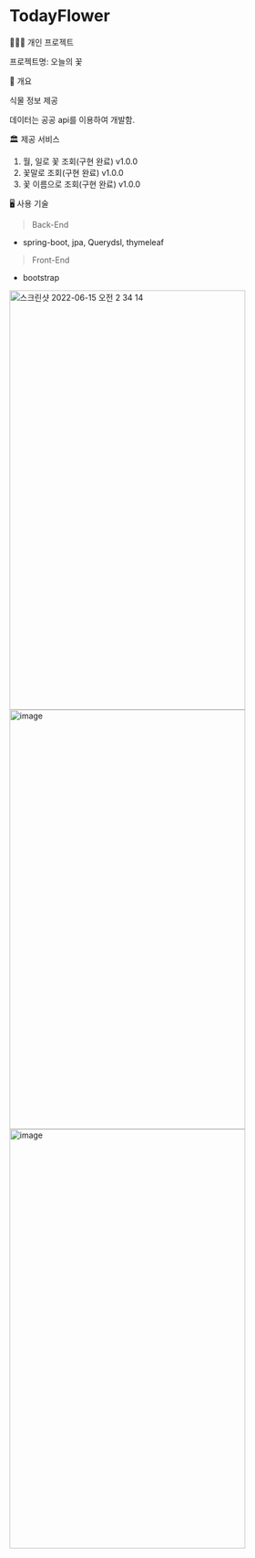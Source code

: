 # TodayFlower
👨🏼‍💻 개인 프로젝트

프로젝트명: 오늘의 꽃

📖 개요

식물 정보 제공

데이터는 공공 api를 이용하여 개발함.

🏛 제공 서비스

1. 월, 일로 꽃 조회(구현 완료) v1.0.0
2. 꽃말로 조회(구현 완료) v1.0.0
3. 꽃 이름으로 조회(구현 완료) v1.0.0

🖥 사용 기술

> Back-End
- spring-boot, jpa, Querydsl, thymeleaf

> Front-End
- bootstrap




<img width="414" height="736" alt="스크린샷 2022-06-15 오전 2 34 14" src="https://user-images.githubusercontent.com/42672362/173641871-4830aa50-69e2-4c41-9718-592b7600d2cc.png">

<img width="414" height="736" alt="image" src="https://user-images.githubusercontent.com/42672362/173648736-db5ef0b5-5e8e-4933-94b7-bb4e07baae05.png">


<img width="414" height="736" alt="image" src="https://user-images.githubusercontent.com/42672362/173648155-19b6f264-3a5f-42de-8452-19852eaab617.png">


